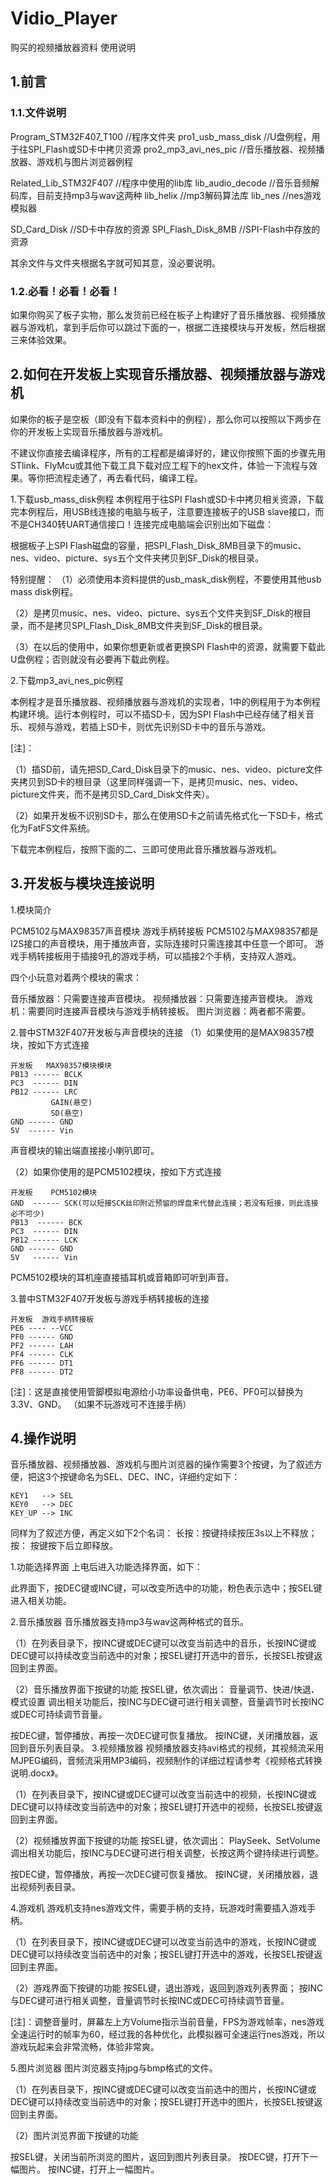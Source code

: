 # Vidio_Player
购买的视频播放器资料
使用说明





## 1.前言

### 1.1.文件说明
Program_STM32F407_T100	//程序文件夹
pro1_usb_mass_disk			//U盘例程，用于往SPI_Flash或SD卡中拷贝资源
pro2_mp3_avi_nes_pic		//音乐播放器、视频播放器、游戏机与图片浏览器例程

Related_Lib_STM32F407		//程序中使用的lib库
lib_audio_decode			//音乐音频解码库，目前支持mp3与wav这两种
lib_helix						//mp3解码算法库
lib_nes						//nes游戏模拟器

SD_Card_Disk				//SD卡中存放的资源
SPI_Flash_Disk_8MB			//SPI-Flash中存放的资源

其余文件与文件夹根据名字就可知其意，没必要说明。

### 1.2.必看！必看！必看！
如果你购买了板子实物，那么发货前已经在板子上构建好了音乐播放器、视频播放器与游戏机，拿到手后你可以跳过下面的一，根据二连接模块与开发板，然后根据三来体验效果。

## 2.如何在开发板上实现音乐播放器、视频播放器与游戏机
如果你的板子是空板（即没有下载本资料中的例程），那么你可以按照以下两步在你的开发板上实现音乐播放器与游戏机。

不建议你直接去编译程序，所有的工程都是编译好的，建议你按照下面的步骤先用STlink、FlyMcu或其他下载工具下载对应工程下的hex文件，体验一下流程与效果。等你把流程走通了，再去看代码，编译工程。

1.下载usb_mass_disk例程
本例程用于往SPI Flash或SD卡中拷贝相关资源，下载完本例程后，用USB线连接的电脑与板子，注意要连接板子的USB slave接口，而不是CH340转UART通信接口！连接完成电脑端会识别出如下磁盘：
   
根据板子上SPI Flash磁盘的容量，把SPI_Flash_Disk_8MB目录下的music、nes、video、picture、sys五个文件夹拷贝到SF_Disk的根目录。

特别提醒：
（1）必须使用本资料提供的usb_mask_disk例程，不要使用其他usb mass disk例程。

（2）是拷贝music、nes、video、picture、sys五个文件夹到SF_Disk的根目录，而不是拷贝SPI_Flash_Disk_8MB文件夹到SF_Disk的根目录。

（3）在以后的使用中，如果你想更新或者更换SPI Flash中的资源，就需要下载此U盘例程；否则就没有必要再下载此例程。

2.下载mp3_avi_nes_pic例程

本例程才是音乐播放器、视频播放器与游戏机的实现者，1中的例程用于为本例程构建环境。运行本例程时，可以不插SD卡，因为SPI Flash中已经存储了相关音乐、视频与游戏，若插上SD卡，则优先识别SD卡中的音乐与游戏。

[注]：

（1）插SD前，请先把SD_Card_Disk目录下的music、nes、video、picture文件夹拷贝到SD卡的根目录（这里同样强调一下，是拷贝music、nes、video、picture文件夹，而不是拷贝SD_Card_Disk文件夹）。

（2）如果开发板不识别SD卡，那么在使用SD卡之前请先格式化一下SD卡，格式化为FatFS文件系统。

下载完本例程后，按照下面的二、三即可使用此音乐播放器与游戏机。

## 3.开发板与模块连接说明
1.模块简介
 
PCM5102与MAX98357声音模块								游戏手柄转接板
PCM5102与MAX98357都是I2S接口的声音模块，用于播放声音，实际连接时只需连接其中任意一个即可。
游戏手柄转接板用于插接9孔的游戏手柄，可以插接2个手柄，支持双人游戏。

四个小玩意对着两个模块的需求：

音乐播放器：只需要连接声音模块。
视频播放器：只需要连接声音模块。
游戏机：需要同时连接声音模块与游戏手柄转接板。
图片浏览器：两者都不需要。

2.普中STM32F407开发板与声音模块的连接
（1）如果使用的是MAX98357模块，按如下方式连接
```
开发板   MAX98357模块模块
PB13 ------ BCLK
PC3  ------ DIN
PB12 ------ LRC
	     GAIN(悬空)
	     SD(悬空)
GND ------ GND
5V  ------ Vin
```
声音模块的输出端直接接小喇叭即可。

（2）如果你使用的是PCM5102模块，按如下方式连接
```
开发板    PCM5102模块
GND  ------ SCK(可以短接SCK丝印附近预留的焊盘来代替此连接；若没有短接，则此连接必不可少)
PB13  ------ BCK
PC3  ------ DIN
PB12 ------ LCK
GND ------ GND
5V   ------ Vin
```
PCM5102模块的耳机座直接插耳机或音箱即可听到声音。

3.普中STM32F407开发板与游戏手柄转接板的连接
```
开发板  游戏手柄转接板
PE6 ---- --VCC
PF0 ------ GND
PF2 ------ LAH
PF4 ------ CLK
PF6 ------ DT1
PF8 ------ DT2
```
[注]：这是直接使用管脚模拟电源给小功率设备供电，PE6、PF0可以替换为3.3V、GND。
（如果不玩游戏可不连接手柄）
## 4.操作说明
音乐播放器、视频播放器、游戏机与图片浏览器的操作需要3个按键，为了叙述方便，把这3个按键命名为SEL、DEC、INC，详细约定如下：
```
KEY1   --> SEL
KEY0   --> DEC
KEY_UP --> INC
```
同样为了叙述方便，再定义如下2个名词：
长按：按键持续按压3s以上不释放；
按：  按键按下后立即释放。

1.功能选择界面
上电后进入功能选择界面，如下：

此界面下，按DEC键或INC键，可以改变所选中的功能，粉色表示选中；按SEL键进入相关功能。

2.音乐播放器
音乐播放器支持mp3与wav这两种格式的音乐。
  
（1）在列表目录下，按INC键或DEC键可以改变当前选中的音乐，长按INC键或DEC键可以持续改变当前选中的对象；按SEL键打开选中的音乐，长按SEL按键返回到主界面。

（2）音乐播放界面下按键的功能
按SEL键，依次调出：
音量调节、快进/快退、模式设置
调出相关功能后，按INC与DEC键可进行相关调整，音量调节时长按INC或DEC可持续调节音量。

按DEC键，暂停播放，再按一次DEC键可恢复播放。
按INC键，关闭播放器，返回到音乐列表目录。
3.视频播放器
视频播放器支持avi格式的视频，其视频流采用MJPEG编码，音频流采用MP3编码，视频制作的详细过程请参考《视频格式转换说明.docx》。
 
（1）在列表目录下，按INC键或DEC键可以改变当前选中的视频，长按INC键或DEC键可以持续改变当前选中的对象；按SEL键打开选中的视频，长按SEL按键返回到主界面。

（2）视频播放界面下按键的功能
按SEL键，依次调出：
PlaySeek、SetVolume
调出相关功能后，按INC与DEC键可进行相关调整，长按这两个键持续进行调整。

按DEC键，暂停播放，再按一次DEC键可恢复播放。
按INC键，关闭播放器，退出视频列表目录。

4.游戏机
游戏机支持nes游戏文件，需要手柄的支持，玩游戏时需要插入游戏手柄。
   
（1）在列表目录下，按INC键或DEC键可以改变当前选中的游戏，长按INC键或DEC键可以持续改变当前选中的对象；按SEL键打开选中的游戏，长按SEL按键返回到主界面。

（2）游戏界面下按键的功能
按SEL键，退出游戏，返回到游戏列表界面；
按INC与DEC键可进行相关调整，音量调节时长按INC或DEC可持续调节音量。

[注]：调整音量时，屏幕左上方Volume指示当前音量，FPS为游戏帧率，nes游戏全速运行时的帧率为60，经过我的各种优化，此模拟器可全速运行nes游戏，所以游戏玩起来会非常流畅，体验非常爽。


5.图片浏览器
图片浏览器支持jpg与bmp格式的文件。
  
（1）在列表目录下，按INC键或DEC键可以改变当前选中的图片，长按INC键或DEC键可以持续改变当前选中的对象；按SEL键打开选中的图片，长按SEL按键返回到主界面。

（2）图片浏览界面下按键的功能

按SEL键，关闭当前所浏览的图片，返回到图片列表目录。
按DEC键，打开下一幅图片。
按INC键，打开上一幅图片。
